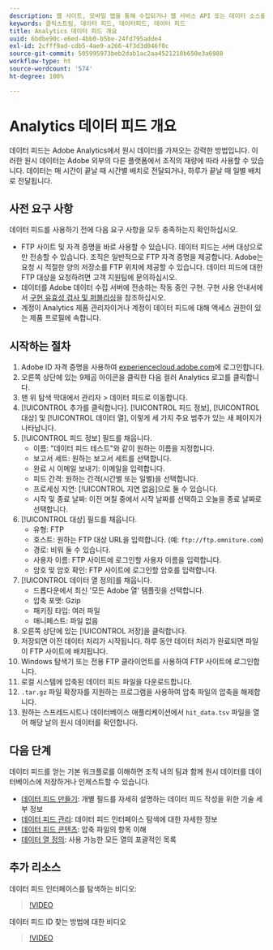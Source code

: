 ```yaml
---
description: 웹 사이트, 모바일 앱을 통해 수집되거나 웹 서비스 API 또는 데이터 소스를 이용하여 업로드되는 데이터는 Adobe의 Data Warehouse에서 처리되고 저장됩니다. 이 원시 클릭스트림 데이터는 Adobe Analytics에서 사용되는 데이터 세트를 이룹니다.
keywords: 클릭스트림, 데이터 피드, 데이터피드, 데이터 피드
title: Analytics 데이터 피드 개요
uuid: 6bdbe90c-e6ed-4bb0-b5be-24fd795adde4
exl-id: 2cfff9ad-cdb5-4ae9-a266-4f3d3d046f0c
source-git-commit: 505995973beb2dab1ac2aa4521210b650e3a6988
workflow-type: ht
source-wordcount: '574'
ht-degree: 100%

---
```


# Analytics 데이터 피드 개요

데이터 피드는 Adobe Analytics에서 원시 데이터를 가져오는 강력한 방법입니다. 이러한 원시 데이터는 Adobe 외부의 다른 플랫폼에서 조직의 재량에 따라 사용할 수 있습니다. 데이터는 매 시간이 끝날 때 시간별 배치로 전달되거나, 하루가 끝날 때 일별 배치로 전달됩니다.

## 사전 요구 사항

데이터 피드를 사용하기 전에 다음 요구 사항을 모두 충족하는지 확인하십시오.

* FTP 사이트 및 자격 증명을 바로 사용할 수 있습니다. 데이터 피드는 서버 대상으로만 전송할 수 있습니다. 조직은 일반적으로 FTP 자격 증명을 제공합니다. Adobe는 요청 시 적절한 양의 저장소를 FTP 위치에 제공할 수 있습니다. 데이터 피드에 대한 FTP 대상을 요청하려면 고객 지원팀에 문의하십시오.
* 데이터를 Adobe 데이터 수집 서버에 전송하는 작동 중인 구현. 구현 사용 안내서에서 [구현 유효성 검사 및 퍼블리싱](/help/implement/launch/validate-publish-prod.md)을 참조하십시오.
* 계정이 Analytics 제품 관리자이거나 계정이 데이터 피드에 대해 액세스 권한이 있는 제품 프로필에 속합니다.

## 시작하는 절차

1. Adobe ID 자격 증명을 사용하여 [experiencecloud.adobe.com](https://experiencecloud.adobe.com)에 로그인합니다.
2. 오른쪽 상단에 있는 9제곱 아이콘을 클릭한 다음 컬러 Analytics 로고를 클릭합니다.
3. 맨 위 탐색 막대에서 관리자 > 데이터 피드로 이동합니다.
4. [!UICONTROL 추가를 클릭합니다]. [!UICONTROL 피드 정보], [!UICONTROL 대상] 및 [!UICONTROL 데이터 열], 이렇게 세 가지 주요 범주가 있는 새 페이지가 나타납니다.
5. [!UICONTROL 피드 정보] 필드를 채웁니다.
   * 이름: &quot;데이터 피드 테스트&quot;와 같이 원하는 이름을 지정합니다.
   * 보고서 세트: 원하는 보고서 세트를 선택합니다.
   * 완료 시 이메일 보내기: 이메일을 입력합니다.
   * 피드 간격: 원하는 간격(시간별 또는 일별)을 선택합니다.
   * 프로세싱 지연: [!UICONTROL 지연 없음]으로 둘 수 있습니다.
   * 시작 및 종료 날짜: 이전 며칠 중에서 시작 날짜를 선택하고 오늘을 종료 날짜로 선택합니다.
6. [!UICONTROL 대상] 필드를 채웁니다.
   * 유형: FTP
   * 호스트: 원하는 FTP 대상 URL을 입력합니다. (예: `ftp://ftp.omniture.com`)
   * 경로: 비워 둘 수 있습니다.
   * 사용자 이름: FTP 사이트에 로그인할 사용자 이름을 입력합니다.
   * 암호 및 암호 확인: FTP 사이트에 로그인할 암호를 입력합니다.
7. [!UICONTROL 데이터 열 정의]를 채웁니다.
   * 드롭다운에서 최신 &#39;모든 Adobe 열&#39; 템플릿을 선택합니다.
   * 압축 포맷: Gzip
   * 패키징 타입: 여러 파일
   * 매니페스트: 파일 없음
8. 오른쪽 상단에 있는 [!UICONTROL 저장]을 클릭합니다.
9. 저장되면 이전 데이터 처리가 시작됩니다. 하루 동안 데이터 처리가 완료되면 파일이 FTP 사이트에 배치됩니다.
10. Windows 탐색기 또는 전용 FTP 클라이언트를 사용하여 FTP 사이트에 로그인합니다.
11. 로컬 시스템에 압축된 데이터 피드 파일을 다운로드합니다.
12. `.tar.gz` 파일 확장자를 지원하는 프로그램을 사용하여 압축 파일의 압축을 해제합니다.
13. 원하는 스프레드시트나 데이터베이스 애플리케이션에서 `hit_data.tsv` 파일을 열어 해당 날의 원시 데이터를 확인합니다.

## 다음 단계

데이터 피드를 얻는 기본 워크플로를 이해하면 조직 내의 팀과 함께 원시 데이터를 데이터베이스에 저장하거나 인제스트할 수 있습니다.

* [데이터 피드 만들기](create-feed.md): 개별 필드를 자세히 설명하는 데이터 피드 작성을 위한 기술 세부 정보
* [데이터 피드 관리](df-manage-feeds.md): 데이터 피드 인터페이스 탐색에 대한 자세한 정보
* [데이터 피드 콘텐츠](c-df-contents/datafeeds-contents.md): 압축 파일의 항목 이해
* [데이터 열 정의](c-df-contents/datafeeds-reference.md): 사용 가능한 모든 열의 포괄적인 목록

## 추가 리소스

데이터 피드 인터페이스를 탐색하는 비디오:

>[!VIDEO](https://video.tv.adobe.com/v/25452/?quality=12)

데이터 피드 ID 찾는 방법에 대한 비디오

>[!VIDEO](https://video.tv.adobe.com/v/335747/?quality=12)
